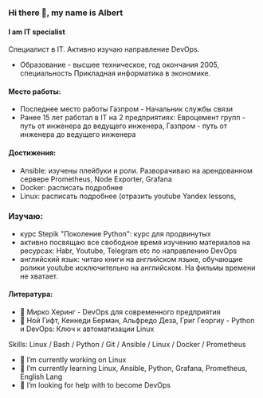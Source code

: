 ### Hi there 👋, my name is Albert
#### I am IT specialist

Специалист в IT. Активно изучаю направление DevOps. 
- Образование - высшее техническое, год окончания 2005, специальность Прикладная информатика в экономике.

#### Место работы:
- Последнее место работы Газпром - Начальник службы связи
- Ранее 15 лет работал в IT на 2 предприятиях: Евроцемент групп - путь от инженера до ведущего инженера, Газпром - путь от инженера до ведущего инженера

#### Достижения:
- Ansible: изучены плейбуки и роли. Разворачиваю на арендованном сервере Prometheus, Node Exporter, Grafana
- Docker: расписать подробнее
- Linux: расписать подробнее (отразить youtube Yandex lessons, 

### Изучаю:
- курс Stepik "Поколение Python": курс для продвинутых
- активно посвящаю все свободное время изучению материалов на ресурсах: Habr, Youtube, Telegram etc по направлению DevOps
- английский язык: читаю книги на английском языке, обучающие ролики youtube исключительно на английском. На фильмы времени не хватает.

#### Литература:
- 🔭 Мирко Херинг - DevOps для современного предприятия
- 🔭 Ной Гифт, Кеннеди Берман, Альфредо Деза, Григ Георгиу - Python и DevOps: Ключ к автоматизации Linux

Skills: Linux / Bash / Python / Git / Ansible / Linux / Docker / Prometheus

- 🔭 I’m currently working on Linux 
- 🌱 I’m currently learning Linux, Ansible, Python, Grafana, Prometheus, English Lang
- 🤔 I’m looking for help with to become DevOps 

<!--
**AlbLatypov/AlbLatypov** is a ✨ _special_ ✨ repository because its `README.md` (this file) appears on your GitHub profile.

Here are some ideas to get you started:

- 🔭 I’m currently working on ...
- 🌱 I’m currently learning ...
- 👯 I’m looking to collaborate on ...
- 🤔 I’m looking for help with ...
- 💬 Ask me about ...
- 📫 How to reach me: ...
- 😄 Pronouns: ...
- ⚡ Fun fact: ...
-->





